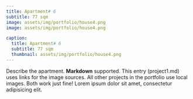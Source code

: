 ```yaml
---
title: Apartment# 6
subtitle: 77 sqm
image: assets/img/portfolio/house4.png
image: assets/img/portfolio/house4.png

caption:
  title: Apartment# 6
  subtitle: 77 sqm
  thumbnail: assets/img/portfolio/house4.png
---
```

Describe the apartment. **Markdown** supported. This entry (project1.md) uses links for the image sources. All other projects in the portfolio use local images. Both work just fine! Lorem ipsum dolor sit amet, consectetur adipisicing elit. 


